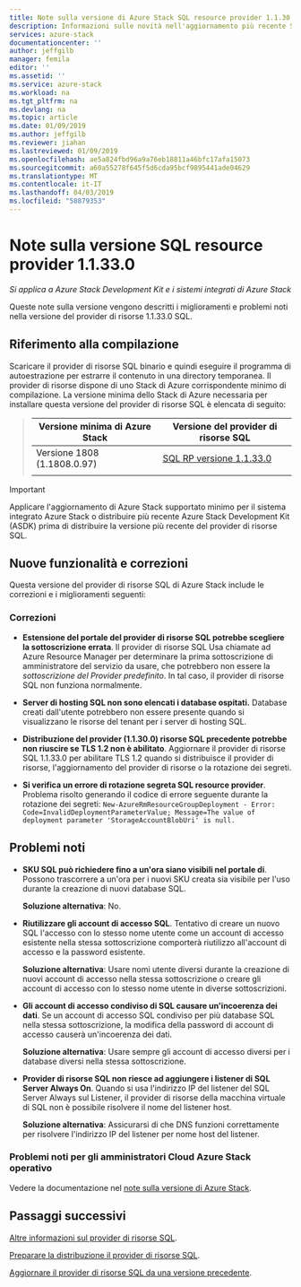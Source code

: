 ```yaml
---
title: Note sulla versione di Azure Stack SQL resource provider 1.1.30.0 | Microsoft Docs
description: Informazioni sulle novità nell'aggiornamento più recente SQL di Azure Stack resource provider, inclusi i problemi noti e posizione di download.
services: azure-stack
documentationcenter: ''
author: jeffgilb
manager: femila
editor: ''
ms.assetid: ''
ms.service: azure-stack
ms.workload: na
ms.tgt_pltfrm: na
ms.devlang: na
ms.topic: article
ms.date: 01/09/2019
ms.author: jeffgilb
ms.reviewer: jiahan
ms.lastreviewed: 01/09/2019
ms.openlocfilehash: ae5a824fbd96a9a76eb18811a46bfc17afa15073
ms.sourcegitcommit: a60a55278f645f5d6cda95bcf9895441ade04629
ms.translationtype: MT
ms.contentlocale: it-IT
ms.lasthandoff: 04/03/2019
ms.locfileid: "58879353"
---
```

# <a name="sql-resource-provider-11330-release-notes"></a>Note sulla versione SQL resource provider 1.1.33.0

*Si applica a Azure Stack Development Kit e i sistemi integrati di Azure Stack*

Queste note sulla versione vengono descritti i miglioramenti e problemi noti nella versione del provider di risorse 1.1.33.0 SQL.

## <a name="build-reference"></a>Riferimento alla compilazione
Scaricare il provider di risorse SQL binario e quindi eseguire il programma di autoestrazione per estrarre il contenuto in una directory temporanea. Il provider di risorse dispone di uno Stack di Azure corrispondente minimo di compilazione. La versione minima dello Stack di Azure necessaria per installare questa versione del provider di risorse SQL è elencata di seguito:

> |Versione minima di Azure Stack|Versione del provider di risorse SQL|
> |-----|-----|
> |Versione 1808 (1.1808.0.97)|[SQL RP versione 1.1.33.0](https://aka.ms/azurestacksqlrp11330)|  
> |     |     |

> [!IMPORTANT]
> Applicare l'aggiornamento di Azure Stack supportato minimo per il sistema integrato Azure Stack o distribuire più recente Azure Stack Development Kit (ASDK) prima di distribuire la versione più recente del provider di risorse SQL.

## <a name="new-features-and-fixes"></a>Nuove funzionalità e correzioni
Questa versione del provider di risorse SQL di Azure Stack include le correzioni e i miglioramenti seguenti:

### <a name="fixes"></a>Correzioni
- **Estensione del portale del provider di risorse SQL potrebbe scegliere la sottoscrizione errata**. Il provider di risorse SQL Usa chiamate ad Azure Resource Manager per determinare la prima sottoscrizione di amministratore del servizio da usare, che potrebbero non essere la *sottoscrizione del Provider predefinito*. In tal caso, il provider di risorse SQL non funziona normalmente. 

- **Server di hosting SQL non sono elencati i database ospitati.** Database creati dall'utente potrebbero non essere presente quando si visualizzano le risorse del tenant per i server di hosting SQL.

- **Distribuzione del provider (1.1.30.0) risorse SQL precedente potrebbe non riuscire se TLS 1.2 non è abilitato**. Aggiornare il provider di risorse SQL 1.1.33.0 per abilitare TLS 1.2 quando si distribuisce il provider di risorse, l'aggiornamento del provider di risorse o la rotazione dei segreti. 

- **Si verifica un errore di rotazione segreta SQL resource provider**. Problema risolto generando il codice di errore seguente durante la rotazione dei segreti:
`New-AzureRmResourceGroupDeployment - Error: Code=InvalidDeploymentParameterValue; Message=The value of deployment parameter 'StorageAccountBlobUri' is null.`

## <a name="known-issues"></a>Problemi noti 

- **SKU SQL può richiedere fino a un'ora siano visibili nel portale di**. Possono trascorrere a un'ora per i nuovi SKU creata sia visibile per l'uso durante la creazione di nuovi database SQL. 

    **Soluzione alternativa**: No.

- **Riutilizzare gli account di accesso SQL**. Tentativo di creare un nuovo SQL l'accesso con lo stesso nome utente come un account di accesso esistente nella stessa sottoscrizione comporterà riutilizzo all'account di accesso e la password esistente. 

    **Soluzione alternativa**: Usare nomi utente diversi durante la creazione di nuovi account di accesso nella stessa sottoscrizione o creare gli account di accesso con lo stesso nome utente in diverse sottoscrizioni.

- **Gli account di accesso condiviso di SQL causare un'incoerenza dei dati**. Se un account di accesso SQL condiviso per più database SQL nella stessa sottoscrizione, la modifica della password di account di accesso causerà un'incoerenza dei dati.

    **Soluzione alternativa**: Usare sempre gli account di accesso diversi per i database diversi nella stessa sottoscrizione.

- **Provider di risorse SQL non riesce ad aggiungere i listener di SQL Server Always On**. Quando si usa l'indirizzo IP del listener del SQL Server Always sul Listener, il provider di risorse della macchina virtuale di SQL non è possibile risolvere il nome del listener host.

    **Soluzione alternativa**: Assicurarsi di che DNS funzioni correttamente per risolvere l'indirizzo IP del listener per nome host del listener.

### <a name="known-issues-for-cloud-admins-operating-azure-stack"></a>Problemi noti per gli amministratori Cloud Azure Stack operativo
Vedere la documentazione nel [note sulla versione di Azure Stack](azure-stack-servicing-policy.md).

## <a name="next-steps"></a>Passaggi successivi
[Altre informazioni sul provider di risorse SQL](azure-stack-sql-resource-provider.md).

[Preparare la distribuzione il provider di risorse SQL](azure-stack-sql-resource-provider-deploy.md#prerequisites).

[Aggiornare il provider di risorse SQL da una versione precedente](azure-stack-sql-resource-provider-update.md). 